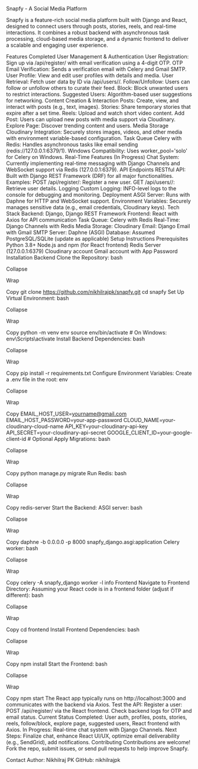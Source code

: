 Snapfy - A Social Media Platform

Snapfy is a feature-rich social media platform built with Django and React, designed to connect users through posts, stories, reels, and real-time interactions. It combines a robust backend with asynchronous task processing, cloud-based media storage, and a dynamic frontend to deliver a scalable and engaging user experience.

Features Completed
User Management & Authentication
User Registration: Sign up via /api/register/ with email verification using a 4-digit OTP.
OTP Email Verification: Sends a verification email with Celery and Gmail SMTP.
User Profile: View and edit user profiles with details and media.
User Retrieval: Fetch user data by ID via /api/users/<id>/.
Follow/Unfollow: Users can follow or unfollow others to curate their feed.
Block: Block unwanted users to restrict interactions.
Suggested Users: Algorithm-based user suggestions for networking.
Content Creation & Interaction
Posts: Create, view, and interact with posts (e.g., text, images).
Stories: Share temporary stories that expire after a set time.
Reels: Upload and watch short video content.
Add Post: Users can upload new posts with media support via Cloudinary.
Explore Page: Discover trending content and users.
Media Storage
Cloudinary Integration: Securely stores images, videos, and other media with environment variable-based configuration.
Task Queue
Celery with Redis: Handles asynchronous tasks like email sending (redis://127.0.0.1:6379/1).
Windows Compatibility: Uses worker_pool='solo' for Celery on Windows.
Real-Time Features (In Progress)
Chat System: Currently implementing real-time messaging with Django Channels and WebSocket support via Redis (127.0.0.1:6379).
API Endpoints
RESTful API: Built with Django REST Framework (DRF) for all major functionalities.
Examples:
POST /api/register/: Register a new user.
GET /api/users/<id>/: Retrieve user details.
Logging
Custom Logging: INFO-level logs to the console for debugging and monitoring.
Deployment
ASGI Server: Runs with Daphne for HTTP and WebSocket support.
Environment Variables: Securely manages sensitive data (e.g., email credentials, Cloudinary keys).
Tech Stack
Backend: Django, Django REST Framework
Frontend: React with Axios for API communication
Task Queue: Celery with Redis
Real-Time: Django Channels with Redis
Media Storage: Cloudinary
Email: Django Email with Gmail SMTP
Server: Daphne (ASGI)
Database: Assumed PostgreSQL/SQLite (update as applicable)
Setup Instructions
Prerequisites
Python 3.8+
Node.js and npm (for React frontend)
Redis Server (127.0.0.1:6379)
Cloudinary account
Gmail account with App Password
Installation
Backend
Clone the Repository:
bash

Collapse

Wrap

Copy
git clone https://github.com/nikhilrajpk/snapfy.git
cd snapfy
Set Up Virtual Environment:
bash

Collapse

Wrap

Copy
python -m venv env
source env/bin/activate  # On Windows: env\Scripts\activate
Install Backend Dependencies:
bash

Collapse

Wrap

Copy
pip install -r requirements.txt
Configure Environment Variables: Create a .env file in the root:
env

Collapse

Wrap

Copy
EMAIL_HOST_USER=yourname@gmail.com
EMAIL_HOST_PASSWORD=your-app-password
CLOUD_NAME=your-cloudinary-cloud-name
API_KEY=your-cloudinary-api-key
API_SECRET=your-cloudinary-api-secret
GOOGLE_CLIENT_ID=your-google-client-id  # Optional
Apply Migrations:
bash

Collapse

Wrap

Copy
python manage.py migrate
Run Redis:
bash

Collapse

Wrap

Copy
redis-server
Start the Backend:
ASGI server:
bash

Collapse

Wrap

Copy
daphne -b 0.0.0.0 -p 8000 snapfy_django.asgi:application
Celery worker:
bash

Collapse

Wrap

Copy
celery -A snapfy_django worker -l info
Frontend
Navigate to Frontend Directory: Assuming your React code is in a frontend folder (adjust if different):
bash

Collapse

Wrap

Copy
cd frontend
Install Frontend Dependencies:
bash

Collapse

Wrap

Copy
npm install
Start the Frontend:
bash

Collapse

Wrap

Copy
npm start
The React app typically runs on http://localhost:3000 and communicates with the backend via Axios.
Test the API:
Register a user: POST /api/register/ via the React frontend.
Check backend logs for OTP and email status.
Current Status
Completed: User auth, profiles, posts, stories, reels, follow/block, explore page, suggested users, React frontend with Axios.
In Progress: Real-time chat system with Django Channels.
Next Steps: Finalize chat, enhance React UI/UX, optimize email deliverability (e.g., SendGrid), add notifications.
Contributing
Contributions are welcome! Fork the repo, submit issues, or send pull requests to help improve Snapfy.


Contact
Author: Nikhilraj PK
GitHub: nikhilrajpk

